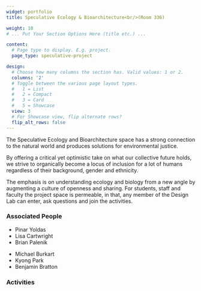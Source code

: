 ```yaml
---
widget: portfolio
title: Speculative Ecology & Bioarchitecture<br/>(Room 336)

weight: 10
# ... Put Your Section Options Here (title etc.) ...

content:
  # Page type to display. E.g. project.
  page_type: speculative-project

design:
  # Choose how many columns the section has. Valid values: 1 or 2.
  columns: '2'
  # Toggle between the various page layout types.
  #   1 = List
  #   2 = Compact  
  #   3 = Card
  #   5 = Showcase
  view: 3
  # For Showcase view, flip alternate rows?
  flip_alt_rows: false
---
```

The Speculative Ecology and Bioarchitecture space has a strong connection to the natural world and produces solutions for environmental justice. 

By offering a critical yet optimistic take on what our collective future holds, we strive to organically become a locus of inclusion for a lot of humans regardless of their background, gender and ethnicity. 

The  emphasis is on understanding ecology and biology from a new angle by augmenting a culture of openness and sharing. For students, staff and faculty the project space is permeable, in that, any member of the Design Lab can enter, ask questions and join the activities.


### Associated People
<div class="row">
  <div class="col-sm-4" markdown="1">
    <ul>
      <li>Pinar Yoldas</li>
      <li>Lisa Cartwright</li>
      <li>Brian Palenik</li>
    </ul>
    </div>
  <div class="col-sm-4" markdown="1">
    <ul>
      <li>Michael Burkart</li>
      <li>Kyong Park</li>
      <li>Benjamin Bratton</li>
    </ul>
  </div>
</div>

### Activities
<br/>




